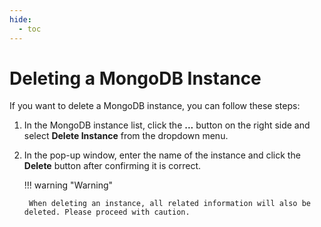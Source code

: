 ```yaml
---
hide:
  - toc
---
```


# Deleting a MongoDB Instance

If you want to delete a MongoDB instance, you can follow these steps:

1. In the MongoDB instance list, click the __...__ button on the right side and select __Delete Instance__ from the dropdown menu.



2. In the pop-up window, enter the name of the instance and click the __Delete__ button after confirming it is correct.



    !!! warning "Warning"

        When deleting an instance, all related information will also be deleted. Please proceed with caution.
